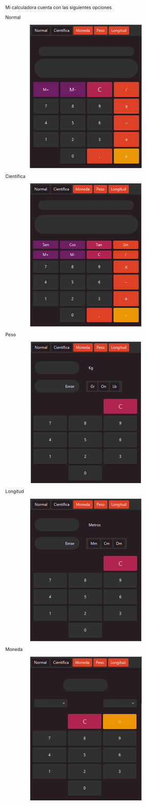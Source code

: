 Mi calculadora cuenta con las siguientes opciones

Normal
<p align="center">
    <img src="media/normal.PNG">
</p>

Científica
<p align="center">
    <img src="media/cientifica.PNG">
</p>

Peso
<p align="center">
    <img src="media/peso.PNG">
</p>

Longitud
<p align="center">
    <img src="media/longitud.PNG">
</p>

Moneda
<p align="center">
    <img src="media/moneda.PNG">
</p>
